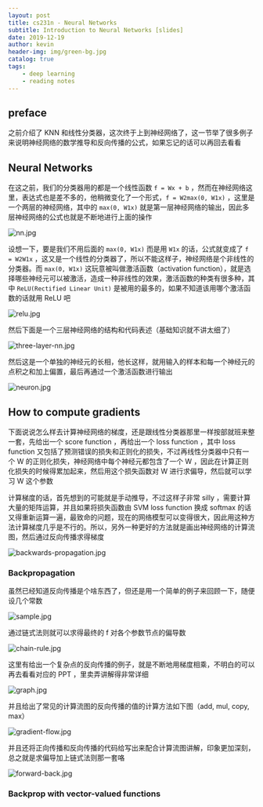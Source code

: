 ```yaml
---
layout: post
title: cs231n - Neural Networks
subtitle: Introduction to Neural Networks [slides]
date: 2019-12-19
author: kevin
header-img: img/green-bg.jpg
catalog: true
tags:
    - deep learning
    - reading notes
---
```




## preface



之前介绍了 KNN 和线性分类器，这次终于上到神经网络了，这一节举了很多例子来说明神经网络的数学推导和反向传播的公式，如果忘记的话可以再回去看看



## Neural Networks



在这之前，我们的分类器用的都是一个线性函数 `f = Wx + b` ，然而在神经网络这里，表达式也是差不多的，他稍微变化了一个形式，`f = W2max(0, W1x)` ，这里是一个两层的神经网络，其中的 `max(0, W1x)` 就是第一层神经网络的输出，因此多层神经网络的公式也就是不断地进行上面的操作

![nn.jpg](https://i.loli.net/2019/12/22/BDl2onVMLh4ONqb.jpg)

设想一下，要是我们不用后面的 `max(0, W1x)` 而是用 `W1x` 的话，公式就变成了 `f = W2W1x` ，这又是一个线性的分类器了，所以不能这样子，神经网络是个非线性的分类器。而 `max(0, W1x)` 这玩意被叫做激活函数（activation function），就是选择哪些神经元可以被激活，造成一种非线性的效果，激活函数的种类有很多种，其中 `ReLU(Rectified Linear Unit)` 是被用的最多的，如果不知道该用哪个激活函数的话就用 ReLU 吧



![relu.jpg](https://i.loli.net/2019/12/23/nRti8DZLGkOQaWy.jpg)



然后下面是一个三层神经网络的结构和代码表述（基础知识就不讲太细了）

![three-layer-nn.jpg](https://i.loli.net/2019/12/23/291EWgOzp5Ni6DJ.jpg)



然后这是一个单独的神经元的长相，他长这样，就用输入的样本和每一个神经元的点积之和加上偏置，最后再通过一个激活函数进行输出

![neuron.jpg](https://i.loli.net/2019/12/23/EfnS4lDTuv6a2VO.jpg)



## How to compute gradients



下面说说怎么样去计算神经网络的梯度，还是跟线性分类器那里一样按部就班来整一套，先给出一个 score function ，再给出一个 loss function ，其中 loss function 又包括了预测错误的损失和正则化的损失，不过再线性分类器中只有一个 W 的正则化损失，神经网络中每个神经元都包含了一个 W ，因此在计算正则化损失的时候得累加起来，然后用这个损失函数对 W 进行求偏导，然后就可以学习 W 这个参数



计算梯度的话，首先想到的可能就是手动推导，不过这样子非常 silly ，需要计算大量的矩阵运算，并且如果将损失函数由 SVM loss function 换成 softmax 的话又得重新运算一遍，最致命的问题，现在的网络模型可以变得很大，因此用这种方法计算梯度几乎是不行的。所以，另外一种更好的方法就是画出神经网络的计算流图，然后通过反向传播求得梯度

![backwards-propagation.jpg](https://i.loli.net/2019/12/23/krnJg52xWNyA63G.jpg)



### Backpropagation



虽然已经知道反向传播是个啥东西了，但还是用一个简单的例子来回顾一下，随便设几个常数

![sample.jpg](https://i.loli.net/2019/12/23/IixZ6tsKV8A2WBq.jpg)

通过链式法则就可以求得最终的 f 对各个参数节点的偏导数

![chain-rule.jpg](https://i.loli.net/2019/12/23/N6gHM8PWmJCZLI9.jpg)



这里有给出一个复杂点的反向传播的例子，就是不断地用梯度相乘，不明白的可以再去看看对应的 PPT ，里卖弄讲解得非常详细

![graph.jpg](https://i.loli.net/2019/12/23/AspkdU1bKcLXeiO.jpg)



并且给出了常见的计算流图的反向传播的值的计算方法如下图（add, mul, copy, max）



![gradient-flow.jpg](https://i.loli.net/2019/12/23/eKlFxwRcBAGdvOt.jpg)



并且还将正向传播和反向传播的代码给写出来配合计算流图讲解，印象更加深刻，总之就是求偏导加上链式法则那一套咯

![forward-back.jpg](https://i.loli.net/2019/12/23/ARHDqEUyuXZMVY2.jpg)



### Backprop with vector-valued functions



